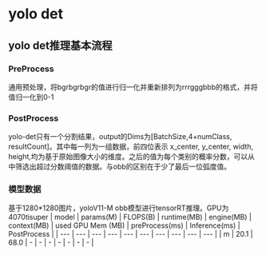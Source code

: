 # yolo det

## yolo det推理基本流程

### PreProcess
通用预处理，将bgrbgrbgr的值进行归一化并重新排列为rrrgggbbb的格式，并将值归一化到0-1

### PostProcess
yolo-det只有一个分割结果，output的Dims为[BatchSize,4+numClass, resultCount]。其中每一列为一组数据，前四位表示
x_center, y_center, width, height,均为基于原始图像大小的维度。之后的值为每个类别的概率分数，可以从中筛选出超过分数阈值的数据。与obb的区别在于少了最后一位弧度值。

### 模型数据
基于1280*1280图片，yoloV11-M obb模型进行tensorRT推理。GPU为4070tisuper
| model | params(M) | FLOPS(B) | runtime(MB) | engine(MB) | context(MB) | used GPU Mem (MB) | preProcess(ms) | Inference(ms) | PostProcess |
| --- | --- | --- | --- | --- | --- | --- | --- | --- | --- |
| m | 20.1 | 68.0 | - | - | - | - | - | - | - |